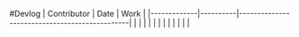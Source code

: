 
#Devlog
| Contributor |   Date   |  Work                                         |
|-------------|----------|-----------------------------------------------|
|             |          |                                               |
|             |          |                                               |
|             |          |                                               |

